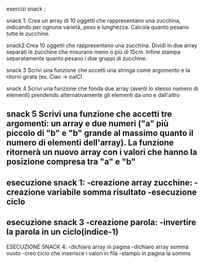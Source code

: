 esercizi snack :

snack 1:
Crea un array di 10 oggetti che rappresentano una zucchina, indicando
per ognuna varietà, peso e lunghezza.
Calcola quanto pesano tutte le zucchine.

snack2 
Crea 10 oggetti che rappresentano una zucchina.
Dividi in due array separati le zucchine che misurano meno o più di 15cm.
Infine stampa separatamente quanto pesano i due gruppi di zucchine.

snack 3
Scrivi una funzione che accetti una stringa come argomento e la ritorni
girata (es. Ciao -> oaiC)


snack 4
Scrivi una funzione che fonda due array (aventi lo stesso numero di
elementi) prendendo alternativamente gli elementi da uno e dall'altro

snack 5
Scrivi una funzione che accetti tre argomenti:
un array e due numeri ("a" più piccolo di "b" e "b" grande al massimo
quanto il numero di elementi dell'array).
La funzione ritornerà un nuovo array con i valori che hanno la posizione
compresa tra "a" e "b"
-----------------------
esecuzione snack 1:
-creazione array zucchine:
-creazione variabile somma risultato 
-esecuzione ciclo 
-------------------
esecuzione snack 3
-creazione parola:
-invertire la parola in un ciclo(indice-1)
--------------------
ESECUZIONE SNACK 4:
-dichiaro array in pagina
-dichiaro array somma vuoto
-creo ciclo che inserisce i valori in fila
-stampo in pagina la somma
